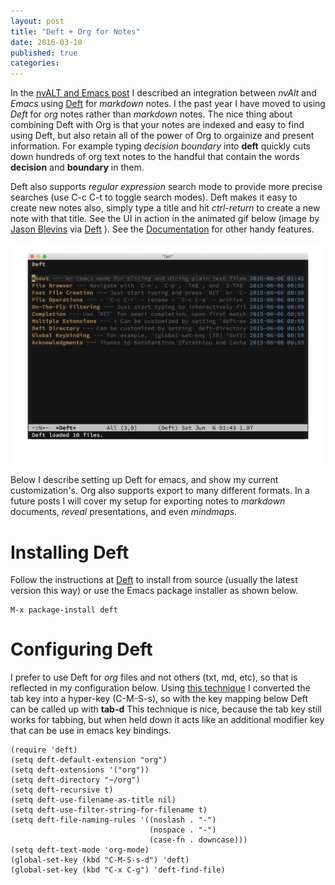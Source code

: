 ```yaml
---
layout: post
title: "Deft + Org for Notes"
date: 2016-03-10
published: true
categories:
---
```


In the [nvALT and Emacs post](http://rwx.io/blog/2013/03/04/nvalt-and-emacs/) I described an integration between *nvAlt* and *Emacs* using [Deft](http://jblevins.org/projects/deft/) for *markdown* notes. I the past year I have moved to using *Deft* for *org* notes rather than *markdown* notes. The nice thing about combining Deft with Org is that your notes are indexed and easy to find using Deft, but also retain all of the power of Org to orgainize and present information. For example typing *decision boundary* into **deft** quickly cuts down hundreds of org text notes to the handful that contain the words **decision** and **boundary** in them. 

Deft also supports *regular expression* search mode to provide more precise searches (use C-c C-t to toggle search modes). Deft makes it easy to create new notes also, simply type a title and hit *ctrl-return* to create a new note with that title. See the UI in action in the animated gif below (image by [Jason Blevins](http://jblevins.org/) via [Deft](http://jblevins.org/projects/deft/) ). See the [Documentation](http://jblevins.org/projects/deft/) for other handy features.

![img](/images/deft-v0.6.gif)

Below I describe setting up Deft for emacs, and show my current customization's.  Org also supports export to many different formats. In a future posts I will cover my setup for exporting notes to *markdown* documents, *reveal* presentations, and even *mindmaps*. 

# Installing Deft

Follow the instructions at [Deft](http://jblevins.org/projects/deft/) to install from source (usually the latest version this way) or use the Emacs package installer as shown below.

    M-x package-install deft

# Configuring Deft

I prefer to use Deft for *org* files and not others (txt, md, etc), so that is reflected in my configuration below. Using [this technique](http://rwx.io/blog/2012/12/30/remapping-my-caps-lock-key/) I converted the tab key into a hyper-key (C-M-S-s), so with the key mapping below Deft can be called up with **tab-d** This technique is nice, because the tab key still works for tabbing, but when held down it acts like an additional modifier key that can be use in emacs key bindings.

    (require 'deft)
    (setq deft-default-extension "org")
    (setq deft-extensions '("org"))
    (setq deft-directory "~/org")
    (setq deft-recursive t)
    (setq deft-use-filename-as-title nil)
    (setq deft-use-filter-string-for-filename t)
    (setq deft-file-naming-rules '((noslash . "-")
                                   (nospace . "-")
                                   (case-fn . downcase)))
    (setq deft-text-mode 'org-mode)
    (global-set-key (kbd "C-M-S-s-d") 'deft)
    (global-set-key (kbd "C-x C-g") 'deft-find-file)
